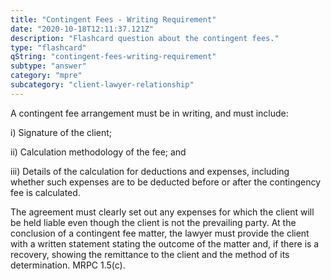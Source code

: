 ```yaml
---
title: "Contingent Fees - Writing Requirement"
date: "2020-10-18T12:11:37.121Z"
description: "Flashcard question about the contingent fees."
type: "flashcard"
qString: "contingent-fees-writing-requirement"
subtype: "answer"
category: "mpre"
subcategory: "client-lawyer-relationship"
---
```


A contingent fee arrangement must be in writing, and must include:

i) Signature of the client;

ii) Calculation methodology of the fee; and

iii) Details of the calculation for deductions and expenses, including whether such expenses are to be deducted before or after the contingency fee is calculated.

The agreement must clearly set out any expenses for which the client will be held liable even though the client is not the prevailing party. At the conclusion of a contingent fee matter, the lawyer must provide the client with a written statement stating the outcome of the matter and, if there is a recovery, showing the remittance to the client and the method of its determination. MRPC 1.5(c).